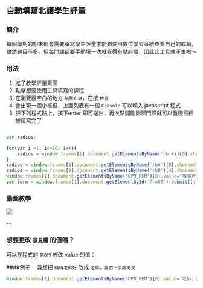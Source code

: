 ## 自動填寫北護學生評量

### 簡介

每個學期的期末都會需要填寫學生評量才能夠使用數位學習系統查看自己的成績，雖然題目不多，但每門課都要手動填一次就覺得有點麻煩，因此此工具就產生啦～

### 用法

1. 進了教學評量頁面
2. 點擊想要使用工具填寫的課程
3. 在瀏覽器空白的地方 `點擊右鍵`，在按 `檢查`
4. 會出現一個小框框，上面列表有一個 `Console` 可以輸入 javascript 程式
5. 把下列程式貼上，按下enter 即可送出，再次點開剛剛那門課就可以發現已經被填寫完了

``` javascript

var radios;

for(var i =1; i<=10; i++){
    radios = window.frames[1].document.getElementsByName('rb'+i)[0].checked = true;
}
radios = window.frames[1].document.getElementsByName('rbA')[0].checked=true;
radios = window.frames[1].document.getElementsByName('rbB')[4].checked=true;
window.frames[1].document.getElementsByName('OPN_REM')[0].value='嗨嗨老師好';
var form = window.frames[1].document.getElementById('frmST').submit();

```

### 動圖教學

![](https://github.com/z9001012/ntunhs-fill-student-evaluation/blob/master/readme.gif?raw=true)



--


### 想要更改 `意見欄` 的值嗎？

可以在程式的 `第8行` 修改 value 的值：

####例子：
我想把 `嗨嗨老師好` 改成 `老師，我們下學期再見`

``` javascript
window.frames[1].document.getElementsByName('OPN_REM')[0].value='老師，我們下學期再見';
```




